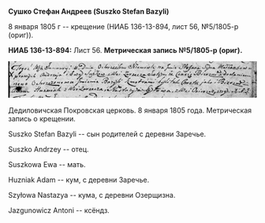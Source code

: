 **Сушко Стефан Андреев (Suszko Stefan Bazyli)**

8 января 1805 г -- крещение (НИАБ 136-13-894, лист 56, №5/1805-р
(ориг)).

**НИАБ 136-13-894:** Лист 56. **Метрическая запись №5/1805-р (ориг).**

![](./media/39906ca0d82c9c076bd491b2126486c5a3b086bc.png)

Дедиловичская Покровская церковь. 8 января 1805 года. Метрическая запись
о крещении.

Suszko Stefan Bazyli -- сын родителей с деревни Заречье.

Suszko Andrzey -- отец.

Suszkowa Ewa -- мать.

Huzniak Adam -- кум, с деревни Заречье.

Szyłowa Nastazya -- кума, с деревни Озерщизна.

Jazgunowicz Antoni -- ксёндз.
